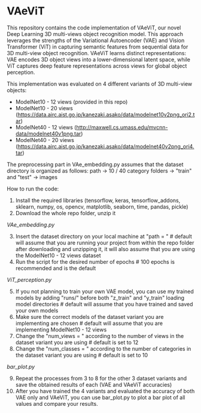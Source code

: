 # VAeViT
This repository contains the code implementation of VAeViT, our novel Deep Learning 3D multi-views object recognition model. This approach leverages the strengths of the Variational Autoencoder (VAE) and Vision Transformer (ViT) in capturing semantic features from sequential data for 3D multi-view object recognition. VAeViT learns distinct representations: VAE encodes 3D object views into a lower-dimensional latent space, while ViT captures deep feature representations across views for global object perception.


This implementation was evaluated on 4 different variants of 3D multi-view objects:
- ModelNet10 - 12 views (provided in this repo)
- ModelNet10 - 20 views (https://data.airc.aist.go.jp/kanezaki.asako/data/modelnet10v2png_ori2.tar)
- ModelNet40 - 12 views (http://maxwell.cs.umass.edu/mvcnn-data/modelnet40v1png.tar)
- ModelNet40 - 20 views (https://data.airc.aist.go.jp/kanezaki.asako/data/modelnet40v2png_ori4.tar)


The preprocessing part in VAe_embedding.py assumes that the dataset directory is organized as follows:
path -> 10 / 40 category folders -> "train" and "test" -> images


How to run the code:
1. Install the required libraries (tensorflow, keras, tensorflow_addons, sklearn, numpy, os, opencv, matplotlib, seaborn, time, pandas, pickle)
2. Download the whole repo folder, unzip it

*VAe_embedding.py*

3. Insert the dataset directory on your local machine at "path = "      # default will assume that you are running your project from within the repo folder after downloading and unzipping it, it will also assume that you are using the ModelNet10 - 12 views dataset
4. Run the script for the desired number of epochs                      # 100 epochs is recommended and is the default

*ViT_perception.py*

5. If you not planning to train your own VAE model, you can use my trained models by adding "runs/" before both "z_train" and "y_train" loading model directories       # default will assume that you have trained and saved your own models
6. Make sure the correct models of the dataset variant you are implementing are chosen      # default will assume that you are implementing ModelNet10 - 12 views
7. Change the "num_views = " according to the number of views in the dataset variant you are using      # default is set to 12
8. Change the "num_classes = " according to the number of categories in the dataset variant you are using      # default is set to 10

*bar_plot.py*

9. Repeat the processes from 3 to 8 for the other 3 dataset variants and save the obtained results of each (VAE and VAeViT accuracies)
10. After you have trained the 4 variants and evaluated the accuracy of both VAE only and VAeViT, you can use bar_plot.py to plot a bar plot of all values and compare your results.
